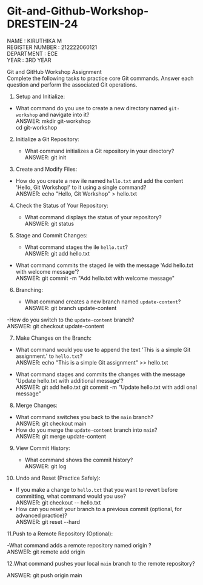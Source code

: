 # Git-and-Github-Workshop-DRESTEIN-24<br>
NAME            :  KIRUTHIKA M<br>
REGISTER NUMBER :  212222060121<br>
DEPARTMENT      :  ECE<br>
YEAR            :  3RD YEAR<br>

Git and GitHub Workshop Assignment  <br>
Complete the following tasks to practice core Git commands. Answer each question and perform the associated Git operations.  <br>
 
1. Setup and Initialize:<br>
    
- 	What command do you use to create a new directory named `git-workshop` and navigate into it?  <br>
ANSWER: mkdir git-workshop <br>
        cd git-workshop <br>
 
2. Initialize a Git Repository:<br>
   
	- 	What command initializes a Git repository in your directory?  <br>
ANSWER: git init <br>
 
4. Create and Modify Files:<br>

- 	How do you create a new ile named `hello.txt` and add the content 'Hello, Git Workshop!' to it using a single command?  <br>
ANSWER: echo "Hello, Git Workshop" > hello.txt <br>
 
4. Check the Status of Your Repository:<br>
   
	- 	What command displays the status of your repository?  <br>
ANSWER: git status <br>
 
6. Stage and Commit Changes:<br>
   
	- 	What command stages the ile `hello.txt`?   <br>
ANSWER: git add hello.txt <br>
 
- What command commits the staged ile with the message 'Add hello.txt with welcome message'?  <br>
ANSWER: git commit -m "Add hello.txt with welcome message" <br>
 
6. Branching:<br>
   
	- 	What command creates a new branch named `update-content`?  <br>
ANSWER: git branch update-content <br>
 
-How do you switch to the `update-content` branch?  <br>
ANSWER: git checkout update-content <br>
 
7. Make Changes on the Branch:<br>
   
- 	What command would you use to append the text 'This is a simple Git assignment.' to `hello.txt`?  <br>
ANSWER: echo "This is a simple Git assignment" >> hello.txt <br>
 
- 	What command stages and commits the changes with the message 'Update hello.txt with additional message'?  <br>
ANSWER: git add hello.txt git commit -m "Update hello.txt with addi onal message" <br>
 
8. Merge Changes:<br>
   
-	What command switches you back to the `main` branch?  <br>
ANSWER: git checkout main <br>
-	How do you merge the `update-content` branch into `main`?  <br>
ANSWER: git merge update-content <br>
 
9. View Commit History:  <br>
	- 	What command shows the commit history? <br> 
ANSWER: git log <br>
 
10. Undo and Reset (Practice Safely):
    
- 	If you make a change to `hello.txt` that you want to revert before committing, what command would you use?  <br>
ANSWER: git checkout -- hello.txt <br>
- 	How can you reset your branch to a previous commit (optional, for advanced practice)?  <br>
ANSWER: git reset --hard <commit-hash> <br>
 
11.Push to a Remote Repository (Optional):  <br>
 
  -What command adds a remote repository named origin ?<br>
ANSWER: git remote add origin <repository-url> <br>
 
12.What command pushes your local `main` branch to the remote repository? <br>
 
ANSWER: git push origin main <br>
 



